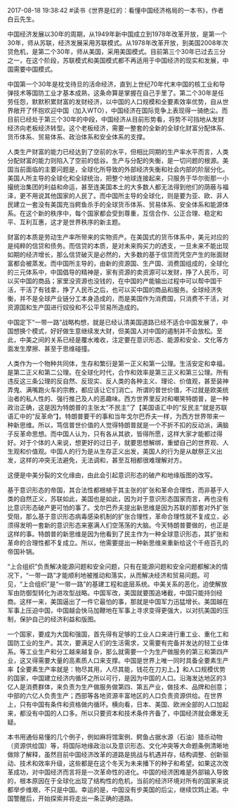 2017-08-18 19:38:42
#读书《世界是红的：看懂中国经济格局的一本书》，作者白云先生。

中国经济发展以30年的周期，从1949年新中国成立到1978年改革开放，是第一个30年，师从苏联，经济发展采用苏联模式。从1978年改革开放，到美国2008年次贷危机，是第二个30年，师从美国，采用美国模式。目前第三个30年已过去三分之一，在这个阶段，苏联模式和美国模式都​不再适用于中国经济的现实和发展，中国需要中国模式。

中国第一个30年是枕戈待旦的活命经济，直到上世纪70年代末中国的核工业和导弹技术等国防工业才基本成熟，这条命算是掌握在自己手里了。第二个30年是任劳任怨，默默积累财富的发财经济，以中国的人口规模和全要素效率优势，自从世界敞开了怀抱欢迎中国（加入WTO），中国经济在国际竞争上表现得一骑绝尘。而目前已经处于第三个30年的中段，中国经济从目前形势看，将势不可挡地从发财经济向老板经济转型。这个老板经济，需要一整套的全新的全球化财富分配体系、货币体系、贸易体系、政治体系和安全体系的支撑。

人类生产财富的能力已经达到了空前的水平，但相比同期的生产率水平而言，人类分配财富的能力则陷入了空前的低谷。生产与分配的失衡，是一切问题的根源。美国当前面临的主要问题是，全球化所导致的外部经济失衡和社会内部的阶层分化。美国人所主导的全球化和全球统治，把整个地球连接起来，只服务于华尔街那一小撮统治集团的利益和命运，甚至连美国本土的大多数人都无法得到他们的荫蔽与福泽，更不用说其他国家的人民了。而中国所主导的全球化，则是要为亚、欧、非人民建立一套没有美国充当鳄鱼杀手的全球货币体系、贸易体系、安全体系和能源体系。在这个新的秩序中，每个国家都会受到尊重，互信合作、公正合理、稳定和平、互利互惠，这才是世界秩序的新主题。

财富的本质是劳动生产率所带来的实物资产。在美国式的货币体系中，美元对应的是纯粹的信贷和债务。而信贷的本质，是对未来购买力的透支，一旦未来不能出现如期的经济增长，那么信贷破灭是必然的，大多数的基于信贷而凭空产生的账面财富都会被蒸发。而中国所主导的，由新的资源国、生产国、消费国组成的，全球化的三元体系中，中国倡导的精神是，家有资源的卖资源可以发财，挣了人民币，可以买中国的商品；家里没资源也没钱的，在中国的产能输出过程中可以帮中国干活，干活了有钱拿，挣了人民币之后，也可以买中国的商品和服务。全球经济失衡，并不是全球产业链分工本身造成的，而是美国作为消费国，只消费不干活，对资源国和生产国进行奴役和不公平贸易所造成的。​

中国定下“一带一路”战略构想，就是已经认清美国道路已经不适合中国发展了，中国想换个模式，好好做生意继续发大财，但美国人对中国的遏制并不会放松。至此，中美之间的关系已经是覆水难收，注定要在意识形态、能源和安全、文化等方面发生摩擦、甚至于思维碰撞。

人类作为一个物种共同体，生存和繁衍是第一正义和第一公理。生活安定和幸福，是第二正义和第二公理。在全球化时代，合作和效率是第三正义和第三公理。所有违反这三条公理的反自然、反现实、反人类的各种主义、理论、价值观，甚至装神弄鬼、满嘴跑火车的宗教，都应该让它们消亡。所谓的普世价值，不过就是欧美统治者的私人性的、强行推己及人的恶趣味。西方世界里反对和嘲笑特朗普，是一种政治正确，这是因为特朗普的主张太“不民主”了【美国语汇中的“反民主”就是苏联语汇中的“反革命”】。特朗普要干的事和当年戈尔巴乔夫一样，为西方世界带来一种新思维。所以，笃信普世价值的人觉得特朗普就是一个不折不扣的反动派，满脑子反革命思想。而中国人认为，只有各从其欲，皆得所愿，这样大家才能都过得好。对于个体的人来说，想更好的过日子，就要思想解绑，重塑自己的世界观、人生观和价值观。中国人的行为是从生存正义出发，美国人的行为是从献祭正义出发，这样的冲突无法避免，无法调和，甚至互相都很难理解对方。​

这便是中美分裂的文化缘由，由此会引起意识形态的破产和地缘版图的改写。

​基于意识形态的帝国，其合法性都根植于其主张的扩张和革命合理性，而非基于人类的自然正义，苏联如此，美国也是如此，因为对于意识形态国家而言，再也没有比意识形态破产更可怕的事了。戈尔巴乔夫提出新思维是因为苏联的那套对外扩张受阻，那么基于意识形态病毒感染机制的扩张合理性，革命合理性就不复成立，必须得发明一套新的意识形态来塞满人们空荡荡的大脑。今天特朗普要做的，也正是这样的事。特朗普的新思维是因为他看到了民主作为一种全球意识形态，其扩张和革命的合理性都不复成立。所以，他需要提出一种新思维来重新给这个千疮百孔的帝国补锅。

“上合组织”负责解决能源问题和安全问题，只有在能源问题和安全问题都解决的情况下，“一带一路”才能顺利地被推动和落实，从而解决经济和贸易问题。可见，“上合组织”是“一带一路”的基建工程和底层系统。中美关系的恶化，迫使解放军由防御型转化为进攻型战略。中国军改，美国就要围追堵截，中国只能持剑经商。这样一来，美国逼出了一件它最怕的事，那就是中国军力迅猛增长。美国越在军事上压迫中国，中国越会快马加鞭地在军事上寻求变得更强大，以对抗美国的压制，保护自己的经济利益和版图。

一个国家，要成为大国和强国，首先得有足够的工业人口来进行重工业、重化工和国防工业的生产。其次，要满足人们的生活需求，又需要有完备并发达的轻工业体系。等工业生产和分工越来越复杂，那么就需要一个为生产做服务的第三和第四产业，这又得需要大量的高素质人口来支撑。​中国是世界上唯一同时具备全要素生产率【全要素生产率就是：物尽其用，人尽其能，钱花在刀刃上。】和人口规模优势的国家，中国建立经济内循环之所以可行，是因为中国的人口。沿海发达地区的3亿人是消费群体，来负责为生产做服务做第四、第五产业，做技术、品牌和创意；中部的六亿人负责生产；西部等各地资源丰富地区的人口负责资源供给。在世界上，只有中国有条件和资格做内循环。横向看，日本、美国、欧洲全部的人口加起来，都没有中国的人口多。所以只要资本和技术条件齐备了，中国经济就会爆发无疑。

本书用通俗易懂的几个例子，例如麻将馆案例、鳄鱼占据水源（石油）猎杀动物（资源供给国）等，将国际地缘政治以及意识形态、文化冲突等大命题条例清晰地做除了解释，虽然目前中国经济改革的道路是挑战与机遇并存，结构调整、创新驱动、技术和效率升级，这些都是在这个冬天为未来播下的种子和希望。如果这次改革成功，对中国经济而言将是一次革命性的进化。中国的经济困难是外部输入导致的，根本原因在于全球化出现了结构性的危机，当前的经济环境对所有的国家来说都举步维艰，不只是中国。幸运的是，中国没有步美国的后尘，继续饮鸩止渴。中国警醒后，开始探索并将走出一条正确的道路。